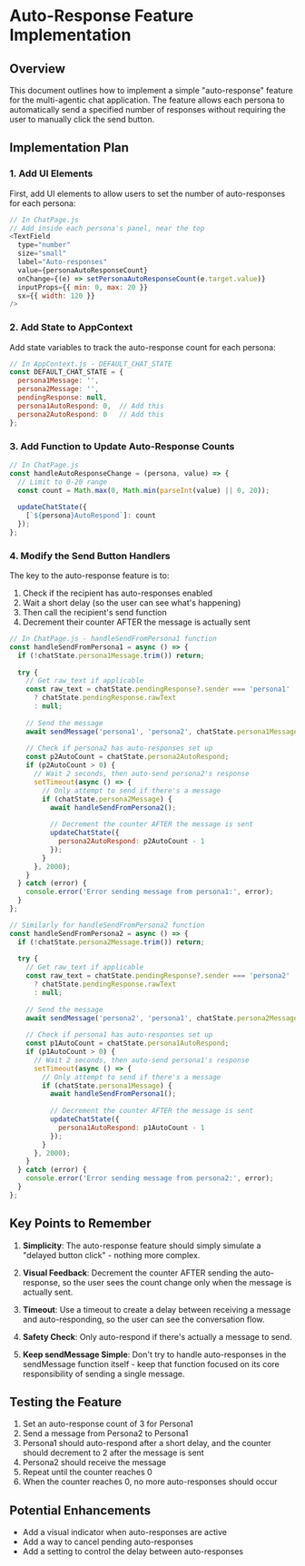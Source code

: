 # Auto-Response Feature Implementation

## Overview

This document outlines how to implement a simple "auto-response" feature for the multi-agentic chat application. The feature allows each persona to automatically send a specified number of responses without requiring the user to manually click the send button.

## Implementation Plan

### 1. Add UI Elements

First, add UI elements to allow users to set the number of auto-responses for each persona:

```javascript
// In ChatPage.js
// Add inside each persona's panel, near the top
<TextField
  type="number"
  size="small"
  label="Auto-responses"
  value={personaAutoResponseCount}
  onChange={(e) => setPersonaAutoResponseCount(e.target.value)}
  inputProps={{ min: 0, max: 20 }}
  sx={{ width: 120 }}
/>
```

### 2. Add State to AppContext

Add state variables to track the auto-response count for each persona:

```javascript
// In AppContext.js - DEFAULT_CHAT_STATE
const DEFAULT_CHAT_STATE = {
  persona1Message: '',
  persona2Message: '',
  pendingResponse: null,
  persona1AutoRespond: 0,  // Add this
  persona2AutoRespond: 0   // Add this
};
```

### 3. Add Function to Update Auto-Response Counts

```javascript
// In ChatPage.js
const handleAutoResponseChange = (persona, value) => {
  // Limit to 0-20 range
  const count = Math.max(0, Math.min(parseInt(value) || 0, 20));
  
  updateChatState({
    [`${persona}AutoRespond`]: count
  });
};
```

### 4. Modify the Send Button Handlers

The key to the auto-response feature is to:
1. Check if the recipient has auto-responses enabled
2. Wait a short delay (so the user can see what's happening)
3. Then call the recipient's send function
4. Decrement their counter AFTER the message is actually sent

```javascript
// In ChatPage.js - handleSendFromPersona1 function
const handleSendFromPersona1 = async () => {
  if (!chatState.persona1Message.trim()) return;
  
  try {
    // Get raw_text if applicable
    const raw_text = chatState.pendingResponse?.sender === 'persona1' 
      ? chatState.pendingResponse.rawText 
      : null;
    
    // Send the message
    await sendMessage('persona1', 'persona2', chatState.persona1Message, raw_text);
    
    // Check if persona2 has auto-responses set up
    const p2AutoCount = chatState.persona2AutoRespond;
    if (p2AutoCount > 0) {
      // Wait 2 seconds, then auto-send persona2's response
      setTimeout(async () => {
        // Only attempt to send if there's a message
        if (chatState.persona2Message) {
          await handleSendFromPersona2();
          
          // Decrement the counter AFTER the message is sent
          updateChatState({
            persona2AutoRespond: p2AutoCount - 1
          });
        }
      }, 2000);
    }
  } catch (error) {
    console.error('Error sending message from persona1:', error);
  }
};

// Similarly for handleSendFromPersona2 function
const handleSendFromPersona2 = async () => {
  if (!chatState.persona2Message.trim()) return;
  
  try {
    // Get raw_text if applicable
    const raw_text = chatState.pendingResponse?.sender === 'persona2' 
      ? chatState.pendingResponse.rawText 
      : null;
    
    // Send the message
    await sendMessage('persona2', 'persona1', chatState.persona2Message, raw_text);
    
    // Check if persona1 has auto-responses set up
    const p1AutoCount = chatState.persona1AutoRespond;
    if (p1AutoCount > 0) {
      // Wait 2 seconds, then auto-send persona1's response
      setTimeout(async () => {
        // Only attempt to send if there's a message
        if (chatState.persona1Message) {
          await handleSendFromPersona1();
          
          // Decrement the counter AFTER the message is sent
          updateChatState({
            persona1AutoRespond: p1AutoCount - 1
          });
        }
      }, 2000);
    }
  } catch (error) {
    console.error('Error sending message from persona2:', error);
  }
};
```

## Key Points to Remember

1. **Simplicity**: The auto-response feature should simply simulate a "delayed button click" - nothing more complex.

2. **Visual Feedback**: Decrement the counter AFTER sending the auto-response, so the user sees the count change only when the message is actually sent.

3. **Timeout**: Use a timeout to create a delay between receiving a message and auto-responding, so the user can see the conversation flow.

4. **Safety Check**: Only auto-respond if there's actually a message to send.

5. **Keep sendMessage Simple**: Don't try to handle auto-responses in the sendMessage function itself - keep that function focused on its core responsibility of sending a single message.

## Testing the Feature

1. Set an auto-response count of 3 for Persona1
2. Send a message from Persona2 to Persona1
3. Persona1 should auto-respond after a short delay, and the counter should decrement to 2 after the message is sent
4. Persona2 should receive the message
5. Repeat until the counter reaches 0
6. When the counter reaches 0, no more auto-responses should occur

## Potential Enhancements

- Add a visual indicator when auto-responses are active
- Add a way to cancel pending auto-responses
- Add a setting to control the delay between auto-responses 